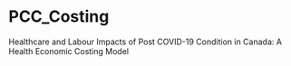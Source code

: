 # PCC_Costing
Healthcare and Labour Impacts of Post COVID-19 Condition in Canada: A Health Economic Costing Model

